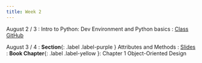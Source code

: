 ```yaml
---
title: Week 2
---
```


August 2 / 3
: Intro to Python: Dev Environment and Python basics
  : [Class GitHub](https://github.com/jdposada/oop_202230)

August 3 / 4
: **Section**{: .label .label-purple } Attributes and Methods
  : [Slides](https://uninorte-my.sharepoint.com/:p:/g/personal/jposada_uninorte_edu_co/ES0Fh8kZdotFjmD7S_ZmMGsBtXOFL_ieDn-yiiSgzR6Wiw)
: **Book Chapter**{: .label .label-yellow }: Chapter 1 Object-Oriented Design